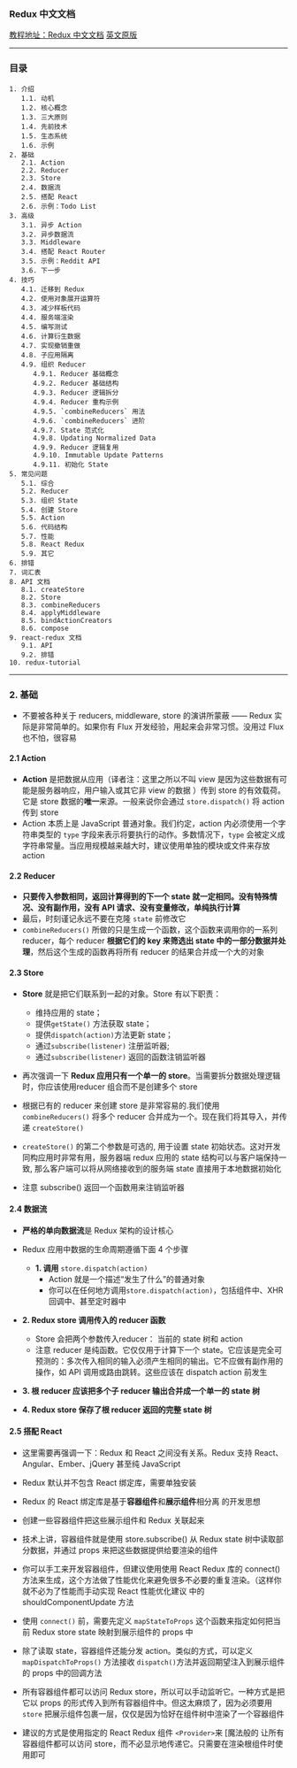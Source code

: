 ### Redux 中文文档
[教程地址：Redux 中文文档](http://cn.redux.js.org/index.html)
[英文原版](http://redux.js.org/)

---
### 目录
```
1. 介绍
   1.1. 动机
   1.2. 核心概念
   1.3. 三大原则
   1.4. 先前技术
   1.5. 生态系统
   1.6. 示例
2. 基础
   2.1. Action
   2.2. Reducer
   2.3. Store
   2.4. 数据流
   2.5. 搭配 React
   2.6. 示例：Todo List
3. 高级
   3.1. 异步 Action
   3.2. 异步数据流
   3.3. Middleware
   3.4. 搭配 React Router
   3.5. 示例：Reddit API
   3.6. 下一步
4. 技巧
   4.1. 迁移到 Redux
   4.2. 使用对象展开运算符
   4.3. 减少样板代码
   4.4. 服务端渲染
   4.5. 编写测试
   4.6. 计算衍生数据
   4.7. 实现撤销重做
   4.8. 子应用隔离
   4.9. 组织 Reducer
      4.9.1. Reducer 基础概念
      4.9.2. Reducer 基础结构
      4.9.3. Reducer 逻辑拆分
      4.9.4. Reducer 重构示例
      4.9.5. `combineReducers` 用法
      4.9.6. `combineReducers` 进阶
      4.9.7. State 范式化
      4.9.8. Updating Normalized Data
      4.9.9. Reducer 逻辑复用
      4.9.10. Immutable Update Patterns
      4.9.11. 初始化 State
5. 常见问题
   5.1. 综合
   5.2. Reducer
   5.3. 组织 State
   5.4. 创建 Store
   5.5. Action
   5.6. 代码结构
   5.7. 性能
   5.8. React Redux
   5.9. 其它
6. 排错
7. 词汇表
8. API 文档
   8.1. createStore
   8.2. Store
   8.3. combineReducers
   8.4. applyMiddleware
   8.5. bindActionCreators
   8.6. compose
9. react-redux 文档
   9.1. API
   9.2. 排错
10. redux-tutorial
```

---
### 2. 基础
- 不要被各种关于 reducers, middleware, store 的演讲所蒙蔽 —— Redux 实际是非常简单的。如果你有 Flux 开发经验，用起来会非常习惯。没用过 Flux 也不怕，很容易

#### 2.1 Action
- **Action** 是把数据从应用（译者注：这里之所以不叫 view 是因为这些数据有可能是服务器响应，用户输入或其它非 view 的数据 ）传到 store 的有效载荷。它是 store 数据的**唯一**来源。一般来说你会通过 `store.dispatch()` 将 action 传到 store
- Action 本质上是 JavaScript 普通对象。我们约定，action 内必须使用一个字符串类型的 `type` 字段来表示将要执行的动作。多数情况下，`type` 会被定义成字符串常量。当应用规模越来越大时，建议使用单独的模块或文件来存放 action

#### 2.2 Reducer
- **只要传入参数相同，返回计算得到的下一个 state 就一定相同。没有特殊情况、没有副作用，没有 API 请求、没有变量修改，单纯执行计算**
- 最后，时刻谨记永远不要在克隆 `state` 前修改它
- `combineReducers()` 所做的只是生成一个函数，这个函数来调用你的一系列 reducer，每个 reducer **根据它们的 key 来筛选出 state 中的一部分数据并处理**，然后这个生成的函数再将所有 reducer 的结果合并成一个大的对象

#### 2.3 Store

- **Store** 就是把它们联系到一起的对象。Store 有以下职责：
  *   维持应用的 state；
  *   提供`getState()` 方法获取 state；
  *   提供`dispatch(action)`方法更新 state；
  *   通过`subscribe(listener)` 注册监听器;
  *   通过`subscribe(listener)` 返回的函数注销监听器

- 再次强调一下 **Redux 应用只有一个单一的 store**。当需要拆分数据处理逻辑时，你应该使用reducer 组合而不是创建多个 store

- 根据已有的 reducer 来创建 store 是非常容易的.我们使用 `combineReducers()` 将多个 reducer 合并成为一个。现在我们将其导入，并传递 `createStore()`

- `createStore()` 的第二个参数是可选的, 用于设置 state 初始状态。这对开发同构应用时非常有用，服务器端 redux 应用的 state 结构可以与客户端保持一致, 那么客户端可以将从网络接收到的服务端 state 直接用于本地数据初始化
- 注意 subscribe() 返回一个函数用来注销监听器

#### 2.4 数据流
- **严格的单向数据流**是 Redux 架构的设计核心
- Redux 应用中数据的生命周期遵循下面 4 个步骤
  - **1. 调用** `store.dispatch(action)`
    - Action 就是一个描述“发生了什么”的普通对象
    - 你可以在任何地方调用`store.dispatch(action)`，包括组件中、XHR 回调中、甚至定时器中
    
 - **2. Redux store 调用传入的 reducer 函数**
   - Store 会把两个参数传入reducer： 当前的 state 树和 action
   - 注意 reducer 是纯函数。它仅仅用于计算下一个 state。它应该是完全可预测的：多次传入相同的输入必须产生相同的输出。它不应做有副作用的操作，如 API 调用或路由跳转。这些应该在 dispatch action 前发生

 - **3. 根 reducer 应该把多个子 reducer 输出合并成一个单一的 state 树** 
 - **4. Redux store 保存了根 reducer 返回的完整 state 树**


#### 2.5  搭配 React
- 这里需要再强调一下：Redux 和 React 之间没有关系。Redux 支持 React、Angular、Ember、jQuery 甚至纯 JavaScript
- Redux 默认并不包含 React 绑定库，需要单独安装
- Redux 的 React 绑定库是基于**容器组件**和**展示组件**相分离 的开发思想
- 创建一些容器组件把这些展示组件和 Redux 关联起来
- 技术上讲，容器组件就是使用 store.subscribe() 从 Redux state 树中读取部分数据，并通过 props 来把这些数据提供给要渲染的组件
- 你可以手工来开发容器组件，但建议使用使用 React Redux 库的 connect() 方法来生成，这个方法做了性能优化来避免很多不必要的重复渲染。（这样你就不必为了性能而手动实现 React 性能优化建议 中的 shouldComponentUpdate 方法
- 使用 `connect()` 前，需要先定义 `mapStateToProps` 这个函数来指定如何把当前 Redux store state 映射到展示组件的 props 中
- 除了读取 state，容器组件还能分发 action。类似的方式，可以定义 `mapDispatchToProps()` 方法接收 `dispatch()`方法并返回期望注入到展示组件的 props 中的回调方法

- 所有容器组件都可以访问 Redux store，所以可以手动监听它。一种方式是把它以 props 的形式传入到所有容器组件中。但这太麻烦了，因为必须要用 `store` 把展示组件包裹一层，仅仅是因为恰好在组件树中渲染了一个容器组件
- 建议的方式是使用指定的 React Redux 组件 `<Provider>`来 [魔法般的 让所有容器组件都可以访问 store，而不必显示地传递它。只需要在渲染根组件时使用即可


